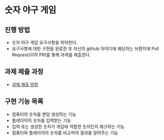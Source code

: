 # 숫자 야구 게임
## 진행 방법
* 숫자 야구 게임 요구사항을 파악한다.
* 요구사항에 대한 구현을 완료한 후 자신의 github 아이디에 해당하는 브랜치에 Pull Request(이하 PR)를 통해 과제를 제출한다.

## 과제 제출 과정
* [과제 제출 방법](https://github.com/next-step/nextstep-docs/tree/master/precourse)

## 구현 기능 목록
* 컴퓨터의 숫자를 랜덤 생성하는 기능
* 플레이어의 숫자를 입력받는 기능
* 입력 또는 생성한 숫자가 게임에 적합한 숫자인지 체크하는 기능
* 컴퓨터와 플레이어의 숫자를 비교하여 결과를 알려주는 기능